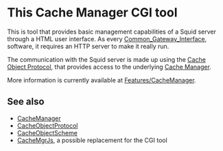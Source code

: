 # This Cache Manager CGI tool

This is tool that provides basic management capabilities of a Squid
server through a HTML user interface.
As every
[Common_Gateway_Interface](http://en.wikipedia.org/wiki/Common_Gateway_Interface),
software, it requires an HTTP server to make it really run.

The communication with the Squid server is made up using the
[Cache Object Protocol](/CacheObjectProtocol), that provides
access to the underlying [Cache Manager](/Features/CacheManager).

More information is currently available at
[Features/CacheManager](/Features/CacheManager).

## See also

- [CacheManager](/Features/CacheManager)
- [CacheObjectProtocol](/CacheObjectProtocol)
- [CacheObjectScheme](/Features/CacheManager/CacheObjectScheme)
- [CacheMgrJs](/Features/CacheMgrJs), a possible replacement for the CGI tool